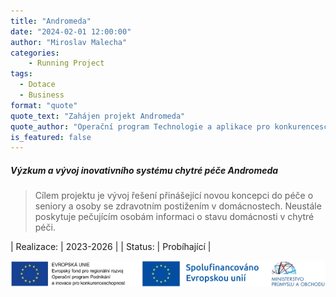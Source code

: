 ```yaml
---
title: "Andromeda"
date: "2024-02-01 12:00:00"
author: "Miroslav Malecha"
categories:
    - Running Project
tags:
  - Dotace
  - Business
format: "quote"
quote_text: "Zahájen projekt Andromeda"
quote_author: "Operační program Technologie a aplikace pro konkurenceschopnost"
is_featured: false
---
```

##### Výzkum a vývoj inovativního systému chytré péče Andromeda

> Cílem projektu je vývoj řešení přinášející novou koncepci do péče o seniory a osoby
> se zdravotním postižením v domácnostech. Neustále poskytuje pečujícím osobám informaci
> o stavu domácnosti v chytré péči.

| Realizace: | 2023-2026   |
| Status:    | Probíhající |

![OP TAK](../images/blog/andromeda.png "OP TAK")